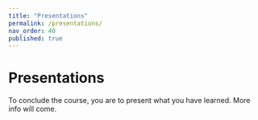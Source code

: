 ```yaml
---
title: "Presentations"
permalink: /presentations/
nav_order: 40
published: true
---
```


# Presentations

To conclude the course, you are to present what you have learned. More info will come.
